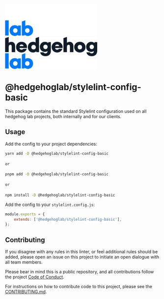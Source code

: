 ![Fancy logo](../../assets/images/hhl-logo-light.png#gh-dark-mode-only)
![Fancy logo](../../assets/images/hhl-logo-dark.png#gh-light-mode-only)

# @hedgehoglab/stylelint-config-basic

This package contains the standard Stylelint configuration used on all hedgehog lab projects, both internally and for our clients.

## Usage

Add the config to your project dependencies:

```bash 
yarn add -D @hedgehoglab/stylelint-config-basic

or

pnpm add -D @hedgehoglab/stylelint-config-basic

or

npm install -D @hedgehoglab/stylelint-config-basic
```

Add the config to your `stylelint.config.js`:

```js
module.exports = {
    extends: ['@hedgehoglab/stylelint-config-basic'],
};
```

## Contributing

If you disagree with any rules in this linter, or feel additional rules should be added, please open an issue on this project to initiate an open dialogue with all team members.

Please bear in mind this is a public repository, and all contributions follow the project [Code of Conduct](../../CODE_OF_CONDUCT.md).

For instructions on how to contribute code to this project, please see the [CONTRIBUTING.md](../../CONTRIBUTING.md).
